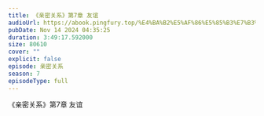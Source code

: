 ```yaml
---
title: 《亲密关系》第7章 友谊
audioUrl: https://abook.pingfury.top/%E4%BA%B2%E5%AF%86%E5%85%B3%E7%B3%BB-54-%E7%AC%AC7%E7%AB%A0-%E5%8F%8B%E8%B0%8A-wzql2j2w.wav
pubDate: Nov 14 2024 04:35:25
duration: 3:49:17.592000
size: 80610
cover: ""
explicit: false
episode: 亲密关系
season: 7
episodeType: full
---
```

《亲密关系》第7章 友谊
